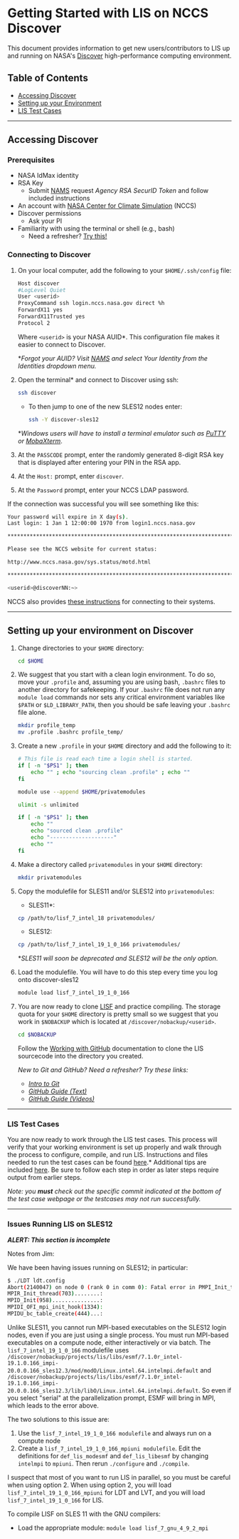 # Getting Started with LIS on NCCS Discover

This document provides information to get new users/contributors to LIS up and running on NASA's [Discover](https://www.nccs.nasa.gov/systems/discover) high-performance computing environment.

## Table of Contents

* [Accessing Discover](#accessing-discover)
* [Setting up your Environment](#setting-up-your-environment-on-discover)
* [LIS Test Cases](#lis-test-cases)

-----

## Accessing Discover

### Prerequisites

* NASA IdMax identity
* RSA Key
    * Submit [NAMS](https://idmax.nasa.gov/) request *Agency RSA SecurID Token* and follow included instructions
* An account with [NASA Center for Climate Simulation](https://www.nccs.nasa.gov/nccs-users/instructional/account-set-up) (NCCS)
* Discover permissions
    * Ask your PI
* Familiarity with using the terminal or shell (e.g., bash)
    * Need a refresher? [Try this!](http://swcarpentry.github.io/shell-novice/)

### Connecting to Discover

1. On your local computer, add the following to your `$HOME/.ssh/config` file:

    ```sh
    Host discover
    #LogLevel Quiet
    User <userid>
    ProxyCommand ssh login.nccs.nasa.gov direct %h
    ForwardX11 yes
    ForwardX11Trusted yes
    Protocol 2
    ```

    Where `<userid>` is your NASA AUID*. This configuration file makes it easier to connect to Discover.

    \**Forgot your AUID? Visit [NAMS](https://nams.nasa.gov) and select Your Identity from the Identities dropdown menu.*

2. Open the terminal* and connect to Discover using ssh:

    ```sh
    ssh discover
    ```

    <!-- SLES11 will be deprecated eventually and this will need to be updated -->

    * To then jump to one of the new SLES12 nodes enter:

        ```sh
        ssh -Y discover-sles12
        ```

    \**Windows users will have to install a terminal emulator such as [PuTTY](https://www.putty.org/) or [MobaXterm](https://mobaxterm.mobatek.net/download.html)*.

3. At the `PASSCODE` prompt, enter the randomly generated 8-digit RSA key that is displayed after entering your PIN in the RSA app.

4. At the `Host:` prompt, enter `discover`.

5. At the `Password` prompt, enter your NCCS LDAP password.

If the connection was successful you will see something like this:

```sh
Your password will expire in X day(s).
Last login: 1 Jan 1 12:00:00 1970 from login1.nccs.nasa.gov

*******************************************************************************

Please see the NCCS website for current status:

http://www.nccs.nasa.gov/sys.status/motd.html

*******************************************************************************

<userid>@discoverNN:~>
```

NCCS also provides [these instructions](https://www.nccs.nasa.gov/nccs-users/instructional/logging-in/bastion-host) for connecting to their systems.

-----

## Setting up your environment on Discover

1. Change directories to your `$HOME` directory:

    ```sh
    cd $HOME
    ```

2. We suggest that you start with a clean login environment. To do so, move your `.profile` and, assuming you are using bash, `.bashrc` files to another directory for safekeeping. If your `.bashrc` file does not run any `module load` commands nor sets any critical environment variables like `$PATH` or `$LD_LIBRARY_PATH`, then you should be safe leaving your `.bashrc` file alone.

    ```sh
    mkdir profile_temp
    mv .profile .bashrc profile_temp/
    ```

3. Create a new `.profile` in your `$HOME` directory and add the following to it:

    <!-- replace with David Mocko's autoloader for SLES11/12? -->

    ```sh
    # This file is read each time a login shell is started.
    if [ -n "$PS1" ]; then
        echo "" ; echo "sourcing clean .profile" ; echo ""
    fi

    module use --append $HOME/privatemodules

    ulimit -s unlimited

    if [ -n "$PS1" ]; then
        echo ""
        echo "sourced clean .profile"
        echo "--------------------"
        echo ""
    fi
    ```

4. Make a directory called `privatemodules` in your `$HOME` directory:

    ```sh
    mkdir privatemodules
    ```

5. Copy the modulefile for SLES11 and/or SLES12 into `privatemodules`:

    <!-- place modulefiles in shared location on discover? -->

    * SLES11*:

    <!-- update with correct filename -->
    ```sh
    cp /path/to/lisf_7_intel_18 privatemodules/
    ```

    * SLES12:

    ```sh
    cp /path/to/lisf_7_intel_19_1_0_166 privatemodules/
    ```

    \**SLES11 will soon be deprecated and SLES12 will be the only option.*

6. Load the modulefile.  You will have to do this step every time you log onto discover-sles12

    <!-- replace with SLES11 path? -->

    ```sh
    module load lisf_7_intel_19_1_0_166
    ```

7. You are now ready to clone [LISF](https://github.com/NASA-LIS/LISF.git) and practice compiling. The storage quota for your `$HOME` directory is pretty small so we suggest that you work in `$NOBACKUP` which is located at `/discover/nobackup/<userid>`.

    ```sh
    cd $NOBACKUP
    ```

    Follow the [Working with GitHub](https://github.com/NASA-LIS/LISF/blob/master/docs/working_with_github/working_with_github.adoc) documentation to clone the LIS sourcecode into the directory you created.

    *New to Git and GitHub? Need a refresher? Try these links:*

    * *[Intro to Git](https://git-scm.com/book/en/v2)*
    * *[GitHub Guide (Text)](https://help.github.com/en/github)*
    * *[GitHub Guide (Videos)](https://www.youtube.com/playlist?list=PLg7s6cbtAD15G8lNyoaYDuKZSKyJrgwB-)*

-----

### LIS Test Cases

You are now ready to work through the LIS test cases. This process will verify that your working environment is set up properly and walk through the process to configure, compile, and run LIS. Instructions and files needed to run the test cases can be found [here](https://lis.gsfc.nasa.gov/tests/lis).* Additional tips are included [here](LIS-testcases.md). Be sure to follow each step in order as later steps require output from earlier steps.

*Note: you **must** check out the specific commit indicated at the bottom of the test case webpage or the testcases may not run successfully.*

-----

### Issues Running LIS on SLES12

***ALERT: This section is incomplete***

Notes from Jim:

We have been having issues running on SLES12; in particular:

```sh
$ ./LDT ldt.config
Abort(2140047) on node 0 (rank 0 in comm 0): Fatal error in PMPI_Init_thread: Other MPI error, error stack:
MPIR_Init_thread(703)........:
MPID_Init(958)...............:
MPIDI_OFI_mpi_init_hook(1334):
MPIDU_bc_table_create(444)...:
```

Unlike SLES11, you cannot run MPI-based executables on the SLES12 login nodes, even if you are just using a single process.  You must run MPI-based executables on a compute node, either interactively or via batch.  The `lisf_7_intel_19_1_0_166` modulefile uses `/discover/nobackup/projects/lis/libs/esmf/7.1.0r_intel-19.1.0.166_impi-20.0.0.166_sles12.3/mod/modO/Linux.intel.64.intelmpi.default` and `/discover/nobackup/projects/lis/libs/esmf/7.1.0r_intel-19.1.0.166_impi-20.0.0.166_sles12.3/lib/libO/Linux.intel.64.intelmpi.default`.  So even if you select "serial" at the parallelization prompt, ESMF will bring in MPI, which leads to the error above.

The two solutions to this issue are:

1) Use the `lisf_7_intel_19_1_0_166 modulefile` and always run on a compute node
2) Create a `lisf_7_intel_19_1_0_166_mpiuni modulefile`.  Edit the definitions for `def_lis_modesmf` and `def_lis_libesmf` by changing `intelmpi` to `mpiuni`.  Then rerun `./configure` and `./compile`.

I suspect that most of you want to run LIS in parallel, so you must be careful when using option 2.  When using option 2, you will load `lisf_7_intel_19_1_0_166_mpiuni` for LDT and LVT, and you will load `lisf_7_intel_19_1_0_166` for LIS.

To compile LISF on SLES 11 with the GNU compilers:

* Load the appropriate module: `module load lisf_7_gnu_4_9_2_mpi`